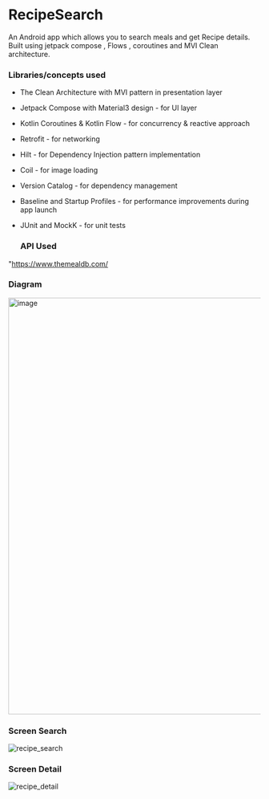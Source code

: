 # RecipeSearch
An Android app which allows you to search meals and get Recipe details. Built using jetpack compose ,  Flows , coroutines and MVI Clean architecture.

### **Libraries/concepts used**

* The Clean Architecture with MVI pattern in presentation layer
* Jetpack Compose with Material3 design - for UI layer
* Kotlin Coroutines & Kotlin Flow - for concurrency & reactive approach
* Retrofit - for networking
* Hilt - for Dependency Injection pattern implementation
* Coil - for image loading
* Version Catalog - for dependency management
* Baseline and Startup Profiles - for performance improvements during app launch
* JUnit and MockK - for unit tests

  ### API Used
 "https://www.themealdb.com/

### Diagram
<img width="830" alt="image" src="https://github.com/user-attachments/assets/3d60344c-5cf5-48f0-8a4a-4c05f2252952">

### Screen Search
![recipe_search](https://github.com/user-attachments/assets/ac9973dc-b428-4b1e-8855-8f2df540ef53)

### Screen Detail
![recipe_detail](https://github.com/user-attachments/assets/baca6b12-f40d-4f0a-a712-92bf9934050d)



